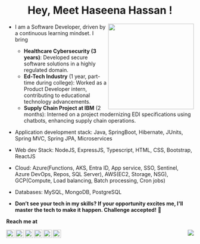 


<h1 align="center">Hey, Meet Haseena Hassan !</h1>

<img align='right' src="https://media.giphy.com/media/Pn6lIQBz4eCH3wS6aK/giphy.gif?cid=ecf05e47gguzjme5vjxkibxc8etijvouq8qk7xj3quvm0ls4&ep=v1_stickers_search&rid=giphy.gif&ct=s" width="230">

- I am a Software Developer, driven by a continuous learning mindset. I bring
  -  **Healthcare Cybersecurity (3 years)**: Developed secure software solutions in a highly regulated domain.
  -  **Ed-Tech Industry** (1 year, part-time during college): Worked as a Product Developer intern, contributing to educational technology advancements.
  -  **Supply Chain Project at IBM** (2 months): Interned on a project modernizing EDI specifications using chatbots, enhancing supply chain operations.

- Application development stack: Java, SpringBoot, Hibernate, JUnits, Spring MVC, Spring JPA, Microservices
- Web dev Stack: NodeJS, ExpressJS, Typescript, HTML, CSS, Bootstrap, ReactJS
- Cloud: Azure(Functions, AKS, Entra ID, App service, SSO, Sentinel, Azure DevOps, Repos, SQL Server), AWS(EC2, Storage, NSG), GCP(Compute, Load balancing, Batch processing, Cron jobs)
- Databases: MySQL, MongoDB, PostgreSQL
  
- **Don’t see your tech in my skills? If your opportunity excites me, I'll master the tech to make it happen. Challenge accepted!** 🚀



<!-- ![Haseena's github stats](https://github-readme-stats.vercel.app/api?username=haseena-hassan&theme=default&show_icons=true) -->

<!-- ![Top Langs](https://github-readme-stats.vercel.app/api/top-langs/?username=haseena-hassan&layout=compact)  -->



**Reach me at**

<a href="https://haseena-hassan.github.io" target="_blank">
  <img align="left" alt="Haseena's Portfolio" width="22px" src="https://cdn.jsdelivr.net/npm/simple-icons@v3/icons/superuser.svg" />
</a>
<a href="https://linkedin.com/in/haseena-hassan">
  <img align="left" alt="Haseena's Linkdein" width="22px" src="https://cdn.jsdelivr.net/npm/simple-icons@v3/icons/linkedin.svg" />
</a>
<a href="https://github.com/haseena-hassan">
  <img align="left" alt="Haseena's Github" width="22px" src="https://cdn.jsdelivr.net/npm/simple-icons@v3/icons/github.svg" />
</a>
<a href="https://wa.me/+916282646451">
  <img align="left" alt="Haseena's Whatsapp" width="22px" src="https://cdn.jsdelivr.net/npm/simple-icons@v3/icons/whatsapp.svg" />
</a>
<a href="https://instagram.com/huh.seena">
  <img align="left" alt="Haseena's Instagram" width="22px" src="https://cdn.jsdelivr.net/npm/simple-icons@v3/icons/instagram.svg" />
</a>
<a href="mailto:haseena2199@gmail.com">
  <img align="left" alt="Haseena's Gmail" width="22px" src="https://cdn.jsdelivr.net/npm/simple-icons@v3/icons/gmail.svg" />
</a>

<img align='right' src="https://pageview.vercel.app/?github_user=haseena-hassan">
